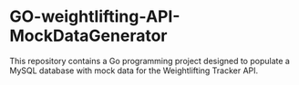 # GO-weightlifting-API-MockDataGenerator
This repository contains a Go programming project designed to populate a MySQL database with mock data for the Weightlifting Tracker API.
